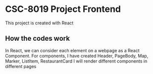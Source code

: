 # CSC-8019 Project Frontend
This project is created with React

## How the codes work
In React, we can consider each element on a webpage as a React Component.
For components, I have created Header, PageBody, Map, Marker, ListItem, RestaurantCard
I will render different components in different pages

